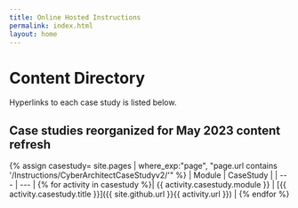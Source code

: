 ```yaml
---
title: Online Hosted Instructions
permalink: index.html
layout: home
---
```


# Content Directory

Hyperlinks to each case study is listed below.


## Case studies reorganized for May 2023 content refresh

{% assign casestudy= site.pages | where_exp:"page", "page.url contains '/Instructions/CyberArchitectCaseStudyv2/'" %}
| Module | CaseStudy |
| --- | --- | 
{% for activity in casestudy  %}| {{ activity.casestudy.module }} | [{{ activity.casestudy.title }}]({{ site.github.url }}{{ activity.url }}) |
{% endfor %}
